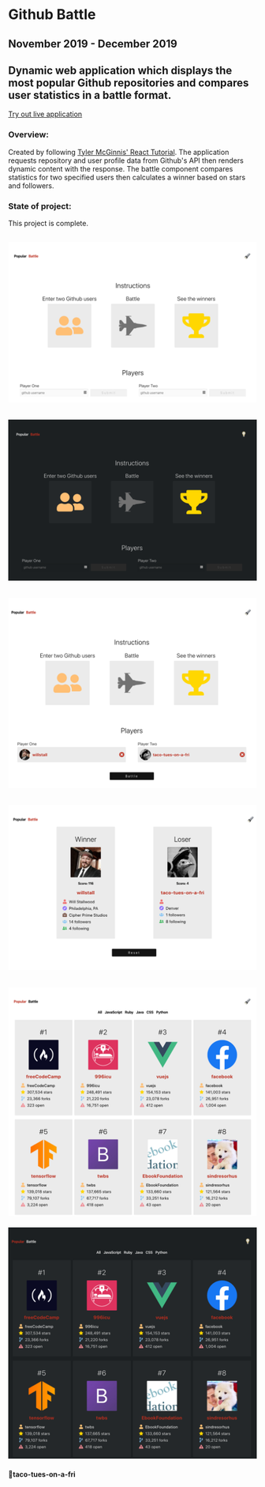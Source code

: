 Github Battle
========
November 2019 - December 2019
------------------

## Dynamic web application which displays the most popular Github repositories and compares user statistics in a battle format.

[Try out live application](https://cocky-babbage-a6d8c1.netlify.com/)
### Overview:
Created by following [Tyler McGinnis' React Tutorial](https://tylermcginnis.com/courses/react/). The application requests repository and user profile data from Github's API then renders dynamic content with the response.  The battle component compares statistics for two specified users then calculates a winner based on stars and followers.

### State of project:
This project is complete.

![Battle01](src/example/battle-complete-light.png)
---
![Battle02](src/example/battle-complete-dark.png)
---
![Battle03](src/example/battle-complete-preview.png)
---
![Battle04](src/example/battle-complete-results.png)
---
![Popular01](src/example/popular-complete-light.png)
---
![Popular02](src/example/popular-complete-dark.png)


#### 🌮taco-tues-on-a-fri 